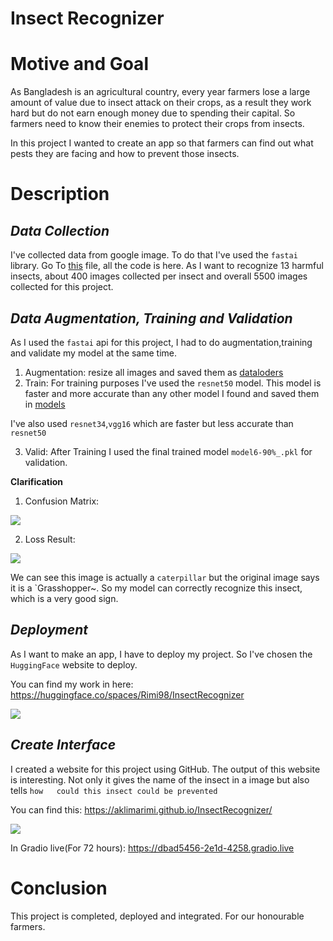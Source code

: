 # Insect Recognizer

# Motive and Goal

As Bangladesh is an agricultural country, every year farmers lose a large amount of value due to insect attack on their crops, as a result they work hard but do not earn enough money due to spending their capital. So farmers need to know their enemies to protect their crops from insects.

In this project I wanted to create an app so that farmers can find out what pests they are facing and how to prevent those insects.

# Description

   ## ***Data Collection***
  
  I've collected data from google image. To do that I've used the `fastai` library. Go To [this](https://github.com/AklimaRimi/InsectRecognizer/blob/main/notebooks/insect_img_downloader.py) file, all the code is here. 
  As I want to recognize 13 harmful insects, about 400 images collected per insect and overall 5500 images collected for this project.

  ## ***Data Augmentation, Training and Validation***

  As I used the `fastai` api for this project, I had to do augmentation,training and validate my model at the same time. 
  1. Augmentation: resize all images and saved them as [dataloders](https://github.com/AklimaRimi/InsectRecognizer/tree/main/dataloaders)
  2. Train: For training purposes I've used the `resnet50` model. This model is faster and more accurate than any other model I found and saved them in [models](https://github.com/AklimaRimi/InsectRecognizer/tree/main/models)
  
  I've also used `resnet34`,`vgg16` which are faster but less accurate than `resnet50` 

  3. Valid: After Training I used the final trained model `model6-90%_.pkl` for validation.
  
  **Clarification**
  1. Confusion Matrix: 


  ![](https://github.com/AklimaRimi/InsectRecognizer/blob/main/output/confusion.png)
  
  2. Loss Result:


  ![](https://github.com/AklimaRimi/InsectRecognizer/blob/main/output/result.png)
  
  We can see this image is actually a `caterpillar` but the original image says it is a `Grasshopper~. So my model can correctly recognize this insect, which is a very good sign.
  
  ## ***Deployment***
  
  As I want to make an app, I have to deploy my project. So I've chosen the `HuggingFace` website to deploy. 
  
  You can find my work in here: https://huggingface.co/spaces/Rimi98/InsectRecognizer
  
  ![](https://github.com/AklimaRimi/InsectRecognizer/blob/main/output/huggingface.png)
  
  ## ***Create Interface***
  
  I created a website for this project using GitHub. The output of this website is interesting. Not only it gives the name of the insect in a image but also tells `how   could this insect could be prevented`
  
  You can find this: https://aklimarimi.github.io/InsectRecognizer/
  
  ![](https://github.com/AklimaRimi/InsectRecognizer/blob/main/output/github.png)
  
  In Gradio live(For 72 hours): https://dbad5456-2e1d-4258.gradio.live
  
# Conclusion
This project is completed, deployed and integrated. For our honourable farmers.
